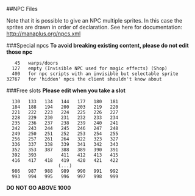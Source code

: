 ##NPC Files

Note that it is possible to give an NPC multiple sprites. In this case the
sprites are drawn in order of declaration.
See here for documentation: http://manaplus.org/npcs.xml


###Special npcs
**To avoid breaking existing content, please do not edit those npc**
```
   45   warps/doors
  127   empty (Invisible NPC used for magic effects) (Shop)
  400   for npc scripts with an invisible but selectable sprite
32767   for 'hidden' npcs the client shouldn't know about
```

###Free slots
**Please edit when you take a slot**
```
  130   133   134   144   177   180   181
  184   188   194   200   203   219   220
  221   222   223   224   225   226   227
  228   229   230   231   232   233   234
  235   236   237   238   239   240   241
  242   243   244   245   246   247   248
  249   250   251   252   253   254   255
  256   257   261   264   322   323   327
  336   337   338   339   341   342   343
  352   353   387   388   389   390   391
  392   393         411   412   413   415
  416   417   418   419   420   421   422
                   (...)
  986   987   988   989   990   991   992
  993   994   995   996   997   998   999
```
  **DO NOT GO ABOVE 1000**
